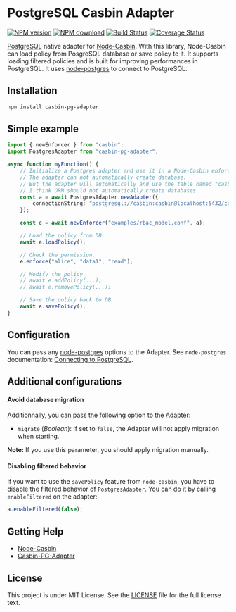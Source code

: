 # PostgreSQL Casbin Adapter

[![NPM version](https://img.shields.io/npm/v/casbin-pg-adapter.svg?style=flat-square)](https://npmjs.org/package/casbin-pg-adapter)
[![NPM download](https://img.shields.io/npm/dm/casbin-pg-adapter.svg?style=flat-square)](https://npmjs.org/package/casbin-pg-adapter)
[![Build Status](https://travis-ci.org/touchifyapp/casbin-pg-adapter.svg?branch=master)](https://travis-ci.org/touchifyapp/casbin-pg-adapter)
[![Coverage Status](https://coveralls.io/repos/github/touchifyapp/casbin-pg-adapter/badge.svg?branch=master)](https://coveralls.io/github/touchifyapp/casbin-pg-adapter?branch=master)

[PostgreSQL](https://www.postgresql.org/) native adapter for [Node-Casbin](https://github.com/casbin/node-casbin). With this library, Node-Casbin can load policy from PosgreSQL database or save policy to it. It supports loading filtered policies and is built for improving performances in PostgreSQL. It uses [node-postgres](https://node-postgres.com/) to connect to PostgreSQL.

## Installation

```bash
npm install casbin-pg-adapter
```

## Simple example

```typescript
import { newEnforcer } from "casbin";
import PostgresAdapter from "casbin-pg-adapter";

async function myFunction() {
    // Initialize a Postgres adapter and use it in a Node-Casbin enforcer:
    // The adapter can not automatically create database.
    // But the adapter will automatically and use the table named "casbin_rule".
    // I think ORM should not automatically create databases.  
    const a = await PostgresAdapter.newAdapter({
        connectionString: "postgresql://casbin:casbin@localhost:5432/casbin"
    });

    const e = await newEnforcer("examples/rbac_model.conf", a);

    // Load the policy from DB.
    await e.loadPolicy();

    // Check the permission.
    e.enforce("alice", "data1", "read");

    // Modify the policy.
    // await e.addPolicy(...);
    // await e.removePolicy(...);

    // Save the policy back to DB.
    await e.savePolicy();
}
```

## Configuration

You can pass any [node-postgres](https://node-postgres.com/) options to the Adapter.
See `node-postgres` documentation: [Connecting to PostgreSQL](https://node-postgres.com/features/connecting#Programmatic).

## Additional configurations

#### Avoid database migration

Additionnally, you can pass the following option to the Adapter:
 * `migrate` (*Boolean*): If set to `false`, the Adapter will not apply migration when starting.

**Note:** If you use this parameter, you should apply migration manually.

#### Disabling filtered behavior

If you want to use the `savePolicy` feature from `node-casbin`, you have to disable the filtered behavior of `PostgresAdapter`.
You can do it by calling `enableFiltered` on the adapter:

```typescript
a.enableFiltered(false);
```

## Getting Help

- [Node-Casbin](https://github.com/casbin/node-casbin)
- [Casbin-PG-Adapter](https://github.com/touchifyapp/casbin-pg-adapter)

## License

This project is under MIT License. See the [LICENSE](LICENSE) file for the full license text.

